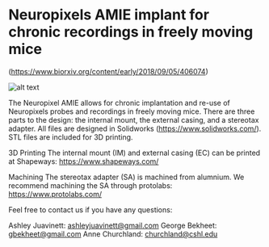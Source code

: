 # Neuropixels AMIE implant for chronic recordings in freely moving mice
(https://www.biorxiv.org/content/early/2018/09/05/406074)

![alt text](https://github.com/churchlandlab/ChronicNeuropixels/blob/master/Figure%201%20Probe%20Schematic-01.png)

The Neuropixel AMIE allows for chronic implantation and re-use of Neuropixels probes and recordings in freely moving mice.
There are three parts to the design: the internal mount, the external casing, and a stereotax adapter. All files are designed
in Solidworks (https://www.solidworks.com/). STL files are included for 3D printing. 

3D Printing
The internal mount (IM) and external casing (EC) can be printed at Shapeways: https://www.shapeways.com/

Machining
The stereotax adapter (SA) is machined from alumnium. We recommend machining the SA through protolabs: https://www.protolabs.com/


Feel free to contact us if you have any questions:

Ashley Juavinett: ashleyjuavinett@gmail.com
George Bekheet: gbekheet@gmail.com
Anne Churchland: churchland@cshl.edu
